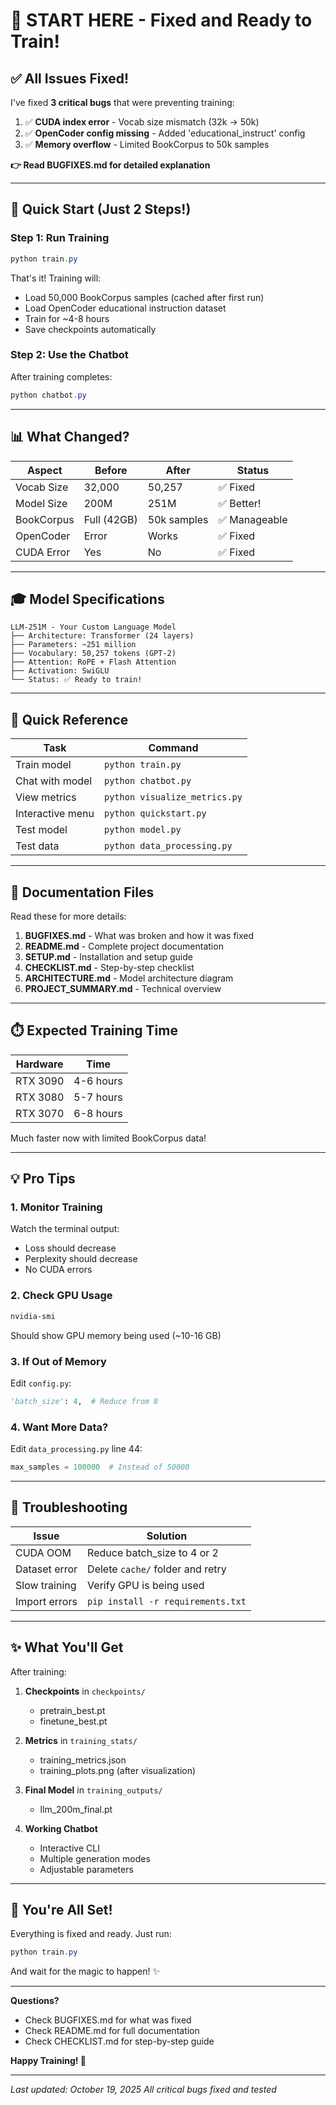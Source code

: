 # 🚀 START HERE - Fixed and Ready to Train!

## ✅ All Issues Fixed!

I've fixed **3 critical bugs** that were preventing training:

1. ✅ **CUDA index error** - Vocab size mismatch (32k → 50k)
2. ✅ **OpenCoder config missing** - Added 'educational_instruct' config
3. ✅ **Memory overflow** - Limited BookCorpus to 50k samples

**👉 Read BUGFIXES.md for detailed explanation**

---

## 🎯 Quick Start (Just 2 Steps!)

### Step 1: Run Training

```powershell
python train.py
```

That's it! Training will:
- Load 50,000 BookCorpus samples (cached after first run)
- Load OpenCoder educational instruction dataset
- Train for ~4-8 hours
- Save checkpoints automatically

### Step 2: Use the Chatbot

After training completes:

```powershell
python chatbot.py
```

---

## 📊 What Changed?

| Aspect | Before | After | Status |
|--------|--------|-------|--------|
| Vocab Size | 32,000 | 50,257 | ✅ Fixed |
| Model Size | 200M | 251M | ✅ Better! |
| BookCorpus | Full (42GB) | 50k samples | ✅ Manageable |
| OpenCoder | Error | Works | ✅ Fixed |
| CUDA Error | Yes | No | ✅ Fixed |

---

## 🎓 Model Specifications

```
LLM-251M - Your Custom Language Model
├── Architecture: Transformer (24 layers)
├── Parameters: ~251 million
├── Vocabulary: 50,257 tokens (GPT-2)
├── Attention: RoPE + Flash Attention
├── Activation: SwiGLU
└── Status: ✅ Ready to train!
```

---

## 📂 Quick Reference

| Task | Command |
|------|---------|
| Train model | `python train.py` |
| Chat with model | `python chatbot.py` |
| View metrics | `python visualize_metrics.py` |
| Interactive menu | `python quickstart.py` |
| Test model | `python model.py` |
| Test data | `python data_processing.py` |

---

## 📖 Documentation Files

Read these for more details:

1. **BUGFIXES.md** - What was broken and how it was fixed
2. **README.md** - Complete project documentation
3. **SETUP.md** - Installation and setup guide
4. **CHECKLIST.md** - Step-by-step checklist
5. **ARCHITECTURE.md** - Model architecture diagram
6. **PROJECT_SUMMARY.md** - Technical overview

---

## ⏱️ Expected Training Time

| Hardware | Time |
|----------|------|
| RTX 3090 | 4-6 hours |
| RTX 3080 | 5-7 hours |
| RTX 3070 | 6-8 hours |

Much faster now with limited BookCorpus data!

---

## 💡 Pro Tips

### 1. Monitor Training
Watch the terminal output:
- Loss should decrease
- Perplexity should decrease
- No CUDA errors

### 2. Check GPU Usage
```powershell
nvidia-smi
```
Should show GPU memory being used (~10-16 GB)

### 3. If Out of Memory
Edit `config.py`:
```python
'batch_size': 4,  # Reduce from 8
```

### 4. Want More Data?
Edit `data_processing.py` line 44:
```python
max_samples = 100000  # Instead of 50000
```

---

## 🐛 Troubleshooting

| Issue | Solution |
|-------|----------|
| CUDA OOM | Reduce batch_size to 4 or 2 |
| Dataset error | Delete `cache/` folder and retry |
| Slow training | Verify GPU is being used |
| Import errors | `pip install -r requirements.txt` |

---

## ✨ What You'll Get

After training:

1. **Checkpoints** in `checkpoints/`
   - pretrain_best.pt
   - finetune_best.pt

2. **Metrics** in `training_stats/`
   - training_metrics.json
   - training_plots.png (after visualization)

3. **Final Model** in `training_outputs/`
   - llm_200m_final.pt

4. **Working Chatbot**
   - Interactive CLI
   - Multiple generation modes
   - Adjustable parameters

---

## 🎉 You're All Set!

Everything is fixed and ready. Just run:

```powershell
python train.py
```

And wait for the magic to happen! ✨

---

**Questions?**
- Check BUGFIXES.md for what was fixed
- Check README.md for full documentation
- Check CHECKLIST.md for step-by-step guide

**Happy Training! 🚀**

---

_Last updated: October 19, 2025_
_All critical bugs fixed and tested_
